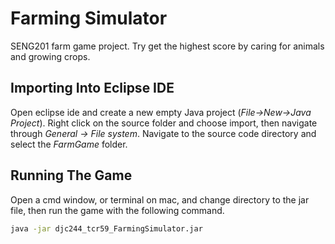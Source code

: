 # Farming Simulator
SENG201 farm game project. Try get the highest score by caring for animals and growing crops.

## Importing Into Eclipse IDE
Open eclipse ide and create a new empty Java project (_File->New->Java Project_). Right click on the source folder and choose import, then navigate through _General -> File system_. Navigate to the source code directory and select the _FarmGame_ folder.

## Running The Game
Open a cmd window, or terminal on mac, and change directory to the jar file, then run the game with the following command.
```bash
java -jar djc244_tcr59_FarmingSimulator.jar
```
